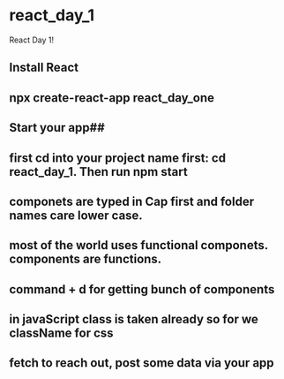 # react_day_1
React Day 1!
## Install React ##
## npx create-react-app react_day_one
<!-- Success! Created react_day_one at C:\Users\flamebird\Documents\okcoders2024\module4\react_day_1\react_day_one
Inside that directory, you can run several commands:

  npm start
    Starts the development server.

  npm run build
    Bundles the app into static files for production.

  npm test
    Starts the test runner.

  npm run eject
    Removes this tool and copies build dependencies, configuration files
    and scripts into the app directory. If you do this, you can’t go back!

We suggest that you begin by typing:

  cd react_day_one
  npm start -->

  ## Start your app##
  ## first cd into your project name first: cd react_day_1. Then run npm start
  <!-- Compiled successfully!

You can now view react_day_one in the browser.

  Local:            http://localhost:3000
  On Your Network:  http://192.168.0.194:3000

Note that the development build is not optimized.
To create a production build, use npm run build. -->

## componets are typed in Cap first and folder names care lower case.
## most of the world uses functional componets. components are functions.
## command + d for getting bunch of components
## in javaScript class is taken already so for we className for css
## fetch to reach out, post some data via your app
